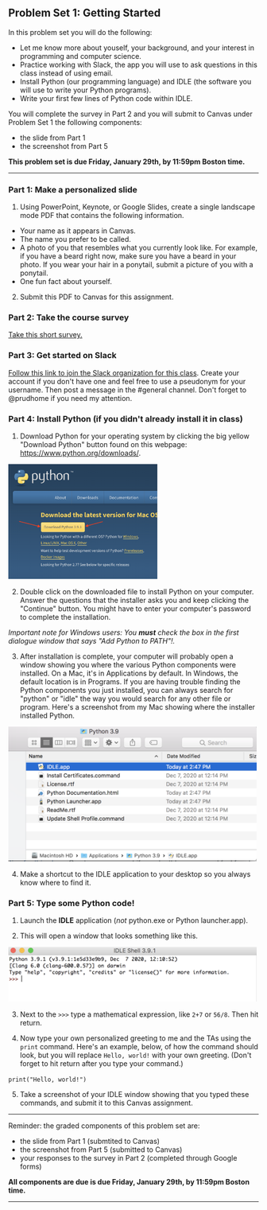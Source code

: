 ## Problem Set 1: Getting Started

In this problem set you will do the following:

* Let me know more about youself, your background, and your interest in programming and computer science.
* Practice working with Slack, the app you will use to ask questions in this class instead of using email.
* Install Python (our programming language) and IDLE (the software you will use to write your Python programs).
* Write your first few lines of Python code within IDLE.

You will complete the survey in Part 2 and you will submit to Canvas under Problem Set 1 the following components:

* the slide from Part 1
* the screenshot from Part 5

**This problem set is due Friday, January 29th, by 11:59pm Boston time.**

---

### Part 1: Make a personalized slide

1. Using PowerPoint, Keynote, or Google Slides, create a single landscape mode PDF that contains the following information.

* Your name as it appears in Canvas.
* The name you prefer to be called.
* A photo of you that resembles what you currently look like. For example, if you have a beard right now, make sure you have a beard in your photo. If you wear your hair in a ponytail, submit a picture of you with a ponytail. 
* One fun fact about yourself.

2. Submit this PDF to Canvas for this assignment.

### Part 2: Take the course survey
[Take this short survey.](https://forms.gle/iHYSEMEgyb3qoj3a6)

### Part 3: Get started on Slack
[Follow this link to join the Slack organization for this class](https://join.slack.com/t/cs1101-04spring2021/shared_invite/zt-l6ivsjqe-c~~k2eLVXRBo64opHrBRhw). Create your account if you don't have one and feel free to use a pseudonym for your username. Then post a message in the #general channel. Don't forget to @prudhome if you need my attention.

### Part 4: Install Python (if you didn't already install it in class)

1. Download Python for your operating system by clicking the big yellow "Download Python" button found on this webpage: https://www.python.org/downloads/. 

<img src="img/download.png" width="300">

2. Double click on the downloaded file to install Python on your computer. Answer the questions that the installer asks you and keep clicking the "Continue" button. You might have to enter your computer's password to complete the installation.

*Important note for Windows users: You **must** check the box in the first dialogue window that says "Add Python to PATH"!.*

3. After installation is complete, your computer will probably open a window showing you where the various Python components were installed. On a Mac, it's in Applications by default. In Windows, the default location is in Programs. If you are having trouble finding the Python components you just installed, you can always search for "python" or "idle" the way you would search for any other file or program. Here's a screenshot from my Mac showing where the installer installed Python. 

<img src="img/maclocation.png" width="500">


4. Make a shortcut to the IDLE application to your desktop so you always know where to find it.


 ### Part 5: Type some Python code!

1. Launch the **IDLE** application (*not* python.exe or Python launcher.app).

2. This will open a window that looks something like this.

<img src="img/idlepicture.png" width="500">
 

3. Next to the ``>>>`` type a mathematical expression, like ``2+7`` or ``56/8``. Then hit return.

4. Now type your own personalized greeting to me and the TAs using the ``print`` command. Here's an example, below, of how the command should look, but you will replace ``Hello, world!`` with your own greeting. (Don't forget to hit return after you type your command.)

```print("Hello, world!")```

5. Take a screenshot of your IDLE window showing that you typed these commands, and submit it to this Canvas assignment.

---

Reminder: the graded components of this problem set are:

* the slide from Part 1 (submtited to Canvas)
* the screenshot from Part 5 (submitted to Canvas)
* your responses to the survey in Part 2 (completed through Google forms)

**All components are due is due Friday, January 29th, by 11:59pm Boston time.**

---
